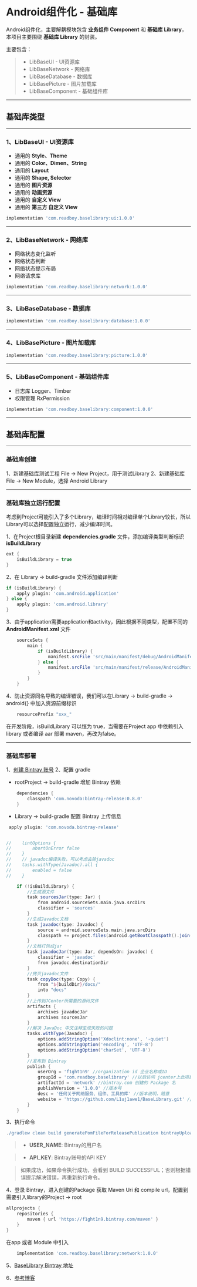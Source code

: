 # Android组件化 - 基础库

Android组件化，主要解耦模块包含 **业务组件 Component** 和 **基础库 Library**，本项目主要围绕 **基础库 Library** 的封装。

主要包含：

> - LibBaseUI - UI资源库
> - LibBaseNetwork - 网络库
> - LibBaseDatabase - 数据库
> - LibBasePicture - 图片加载库
> - LibBaseComponent - 基础组件库


---
## 基础库类型

---
### 1、LibBaseUI - UI资源库
 - 通用的 **Style、Theme**
 - 通用的 **Color、Dimen、String**
 - 通用的 **Layout**
 - 通用的 **Shape, Selector**
 - 通用的 **图片资源**
 - 通用的 **动画资源**
 - 通用的 **自定义 View**
 - 通用的 **第三方 自定义 View**

```gradle
implementation 'com.readboy.baselibrary:ui:1.0.0'
```

---
### 2、LibBaseNetwork - 网络库
 - 网络状态变化监听
 - 网络状态判断
 - 网络状态提示布局
 - 网络请求库

```gradle
implementation 'com.readboy.baselibrary:network:1.0.0'
```

---
### 3、LibBaseDatabase - 数据库

```gradle
implementation 'com.readboy.baselibrary:database:1.0.0'
```

---
### 4、LibBasePicture - 图片加载库

```gradle
implementation 'com.readboy.baselibrary:picture:1.0.0'
```

---
### 5、LibBaseComponent - 基础组件库
 - 日志库 Logger、Timber
 - 权限管理 RxPermission

```gradle
implementation 'com.readboy.baselibrary:component:1.0.0'
```

---
## 基础库配置

---
### 基础库创建
1、新建基础库测试工程 File -> New Project，用于测试Library
2、新建基础库 File -> New Module，选择 Android Library

---
### 基础库独立运行配置
考虑到Project可能引入了多个Library，编译时间相对编译单个Library较长，所以Library可以选择配置独立运行，减少编译时间。

1、在Project根目录新建 **dependencies.gradle** 文件，添加编译类型判断标识 **isBuildLibrary**

```gradle
ext {
    isBuildLibrary = true
}
```

2、在 Library -> build-gradle 文件添加编译判断
```gradle
if (isBuildLibrary) {
    apply plugin: 'com.android.application'
} else {
    apply plugin: 'com.android.library'
}
```

3、由于application需要application和activity，因此根据不同类型，配置不同的 **AndroidManifest.xml** 文件
```gradle
    sourceSets {
        main {
            if (isBuildLibrary) {
                manifest.srcFile 'src/main/manifest/debug/AndroidManifest.xml'
            } else {
                manifest.srcFile 'src/main/manifest/release/AndroidManifest.xml'
            }
        }
    }
```

4、防止资源同名导致的编译错误，我们可以在Library -> build-gradle -> android{} 中加入资源前缀标识
```gradle
    resourcePrefix "xxx_"
```

在开发阶段，isBuildLibrary 可以恒为 true，当需要在Project app 中依赖引入 library 或者编译 aar 部署 maven，再改为false。

---
### 基础库部署

1、[创建 Bintray 账号](https://bintray.com/f1ght1n9)
2、配置 gradle

 - rootProject -> build-gradle 增加 Bintray 依赖

```gradle
    dependencies {
        classpath 'com.novoda:bintray-release:0.8.0'
    }
```

 - Library -> build-gradle 配置 Bintray 上传信息
```gradle
 apply plugin: 'com.novoda.bintray-release'
```

```gradle

//    lintOptions {
//        abortOnError false
//    }
//    // javadoc编译失败，可以考虑去除javadoc
//    tasks.withType(Javadoc).all {
//        enabled = false
//    }

    if (!isBuildLibrary) {
        //生成源文件
        task sourcesJar(type: Jar) {
            from android.sourceSets.main.java.srcDirs
            classifier = 'sources'
        }
        //生成Javadoc文档
        task javadoc(type: Javadoc) {
            source = android.sourceSets.main.java.srcDirs
            classpath += project.files(android.getBootClasspath().join(File.pathSeparator))
        }
        //文档打包成jar
        task javadocJar(type: Jar, dependsOn: javadoc) {
            classifier = 'javadoc'
            from javadoc.destinationDir
        }
        //拷贝javadoc文件
        task copyDoc(type: Copy) {
            from "${buildDir}/docs/"
            into "docs"
        }
        //上传到JCenter所需要的源码文件
        artifacts {
            archives javadocJar
            archives sourcesJar
        }
        //解决 JavaDoc 中文注释生成失败的问题
        tasks.withType(Javadoc) {
            options.addStringOption('Xdoclint:none', '-quiet')
            options.addStringOption('encoding', 'UTF-8')
            options.addStringOption('charSet', 'UTF-8')
        }
        //发布到 Bintray
        publish {
            userOrg = 'f1ght1n9' //organization id 企业名称或ID
            groupId = 'com.readboy.baselibrary' //以后访问 jcenter上此项目的路径，一般和库项目的包名一致
            artifactId = 'network' //bintray.com 创建的 Package 名
            publishVersion = '1.0.0' //版本号
            desc = '任何关于网络服务、组件、工具的库' //版本说明，随意
            website = 'https://github.com/L1uj1awe1/BaseLibrary.git' //关于这个开源项目的网站，随意
        }
    }
```

3、执行命令

```gradle
./gradlew clean build generatePomFileForReleasePublication bintrayUpload -PbintrayUser=USER_NAME -PbintrayKey=API_KEY -PdryRun=false
```

> - **USER_NAME**: Bintray的用户名

> - **API_KEY**: Bintray账号的API KEY

> 如果成功，如果命令执行成功，会看到 BUILD SUCCESSFUL；否则根据错误提示解决错误，再重新执行命令。

4、登录 Bintray，进入创建的Package 获取 Maven Uri 和 compile url，配置到需要引入library的Project -> root
```gradle
allprojects {
    repositories {
        maven { url 'https://f1ght1n9.bintray.com/maven' }
    }
}
```

在app 或者 Module 中引入
```gradle
    implementation 'com.readboy.baselibrary:network:1.0.0'
```

5、[BaseLibrary Bintray 地址](https://bintray.com/f1ght1n9)

6、[参考博客](https://drprincess.github.io/2018/02/01/Android-%E5%8F%91%E5%B8%83%E9%A1%B9%E7%9B%AE%E5%88%B0%E5%88%B0%20JCenter%20%E4%BB%93%E5%BA%93/)